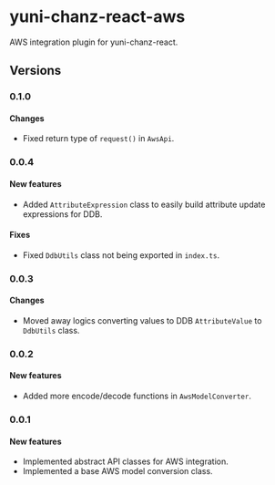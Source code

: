 # yuni-chanz-react-aws
AWS integration plugin for yuni-chanz-react.

## Versions
### 0.1.0
#### Changes
- Fixed return type of `request()` in `AwsApi`.

### 0.0.4
#### New features
- Added `AttributeExpression` class to easily build attribute update expressions for DDB.
#### Fixes
- Fixed `DdbUtils` class not being exported in `index.ts`.

### 0.0.3
#### Changes
- Moved away logics converting values to DDB `AttributeValue` to `DdbUtils` class.

### 0.0.2
#### New features
- Added more encode/decode functions in `AwsModelConverter`.

### 0.0.1
#### New features
- Implemented abstract API classes for AWS integration.
- Implemented a base AWS model conversion class.